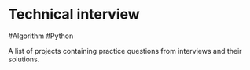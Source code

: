 <h1>Technical interview</h1>

#Algorithm
#Python

A list of projects containing practice questions from interviews and their solutions.
